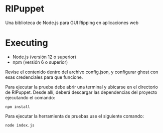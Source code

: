 # RIPuppet
Una biblioteca de Node.js para GUI Ripping en aplicaciones web

# Executing

- Node.js (versión 12 o superior)
- npm (versión 6 o superior)

Revise el contenido dentro del archivo config.json, y configurar ghost con esas credenciales para que funcione.

Para ejecutar la prueba debe abrir una terminal y ubicarse en el directorio de RIPuppet. Desde allí, deberá descargar las dependencias del proyecto ejecutando el comando:

```
npm install

```

Para ejecutar la herramienta de pruebas use el siguiente comando:

```
node index.js

```